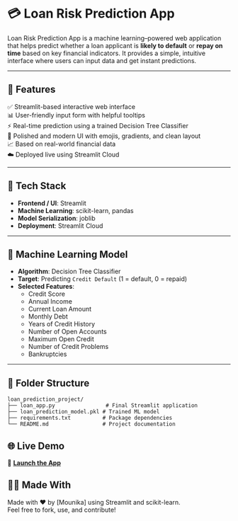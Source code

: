 # 💳 Loan Risk Prediction App

Loan Risk Prediction App is a machine learning–powered web application that helps predict whether a loan applicant is **likely to default** or **repay on time** based on key financial indicators. It provides a simple, intuitive interface where users can input data and get instant predictions.

---

## 🌟 Features

✅ Streamlit-based interactive web interface  
📊 User-friendly input form with helpful tooltips  
⚡ Real-time prediction using a trained Decision Tree Classifier  
🎨 Polished and modern UI with emojis, gradients, and clean layout  
📈 Based on real-world financial data  
☁️ Deployed live using Streamlit Cloud  

---

## 🚀 Tech Stack

- **Frontend / UI**: Streamlit  
- **Machine Learning**: scikit-learn, pandas  
- **Model Serialization**: joblib  
- **Deployment**: Streamlit Cloud  

---

## 🧠 Machine Learning Model

- **Algorithm**: Decision Tree Classifier  
- **Target**: Predicting `Credit Default` (1 = default, 0 = repaid)  
- **Selected Features**:
  - Credit Score  
  - Annual Income  
  - Current Loan Amount  
  - Monthly Debt  
  - Years of Credit History  
  - Number of Open Accounts  
  - Maximum Open Credit  
  - Number of Credit Problems  
  - Bankruptcies  

---

## 📂 Folder Structure

```
loan_prediction_project/
├── loan_app.py                # Final Streamlit application
├── loan_prediction_model.pkl # Trained ML model
├── requirements.txt          # Package dependencies
└── README.md                 # Project documentation
```


## 🌐 Live Demo

🔗 **[Launch the App](https://loanriskprediction.streamlit.app/)**  

## 🙋‍♀️ Made With

Made with ❤️ by [Mounika] using Streamlit and scikit-learn.  
Feel free to fork, use, and contribute!

